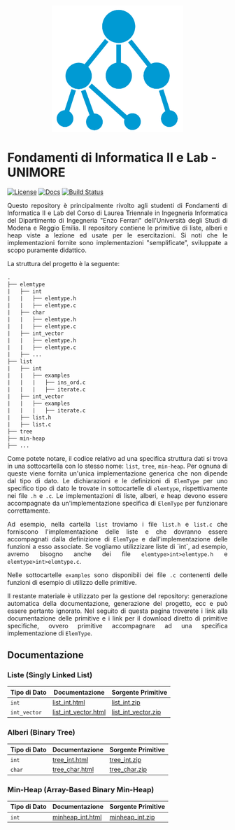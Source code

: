 <p align="center">
  <img width="300" src="doc/logo/logo_big.png">
</p>

# Fondamenti di Informatica II e Lab - UNIMORE
[![License](https://img.shields.io/github/license/prittt/fondamenti-ii)](https://github.com/prittt/fondamenti-ii/blob/master/LICENSE)
[![Docs](https://readthedocs.org/projects/pip/badge/?version=latest&style=flat)](https://github.com/prittt/fondamenti-ii/blob/master/README.md#doc)
[![Build Status](https://travis-ci.com/prittt/fondamenti-ii.svg?token=uFxAjG3MrtqGf83nu4qz&branch=master)](https://travis-ci.com/prittt/fondamenti-ii)

<p align="justify">
Questo repository è principalmente rivolto agli studenti di Fondamenti di Informatica II e Lab del Corso di Laurea Triennale in Ingegneria Informatica del Dipartimento di Ingegneria "Enzo Ferrari" dell'Università degli Studi di Modena e Reggio Emilia. Il repository contiene le primitive di liste, alberi e heap viste a lezione ed usate per le esercitazioni. Si noti che le implementazioni fornite sono implementazioni "semplificate", sviluppate a scopo puramente didattico. 
</p>

<p align="justify">
La struttura del progetto è la seguente: 
</p>

```
.
├── elemtype
|   ├── int
|   |   ├── elemtype.h
|   |   ├── elemtype.c
|   ├── char
|   |   ├── elemtype.h
|   |   ├── elemtype.c
|   ├── int_vector
|   |   ├── elemtype.h
|   |   ├── elemtype.c
|   ├── ...
├── list
|   ├── int
|   |   ├── examples
|   |   |   ├── ins_ord.c
|   |   |   ├── iterate.c
|   ├── int_vector
|   |   ├── examples
|   |   |   ├── iterate.c
|   ├── list.h
|   ├── list.c
├── tree
├── min-heap
├── ...

```

<p align="justify">
Come potete notare, il codice relativo ad una specifica struttura dati si trova in una sottocartella con lo stesso nome: <code>list</code>, <code>tree</code>, <code>min-heap</code>. Per ognuna di queste viene fornita un'unica implementazione generica che non dipende dal tipo di dato. Le dichiarazioni e le definizioni di <code>ElemType</code> per uno specifico tipo di dato le trovate in sottocartelle di <code>elemtype</code>, rispettivamente nei file <code>.h</code> e <code>.c</code>. Le implementazioni di liste, alberi, e heap devono essere accompagnate da un'implementazione specifica di <code>ElemType</code> per funzionare correttamente.
</p>

<p align="justify">
Ad esempio, nella cartella <code>list</code> troviamo i file <code>list.h</code> e <code>list.c</code> che forniscono l'implementazione delle liste e che dovranno essere accompagnati dalla definizione di <code>ElemType</code> e dall'implementazione delle funzioni a esso associate. Se vogliamo utilizzizare liste di `int`, ad esempio, avremo bisogno anche dei file <code>elemtype>int>elemtype.h</code> e <code>elemtype>int>elemtype.c</code>.
</p>

<p align="justify">
Nelle sottocartelle <code>examples</code> sono disponibili dei file <code>.c</code> contenenti delle funzioni di esempio di utilizzo delle primitive.
</p>

<p align="justify">
Il restante materiale è utilizzato per la gestione del repository: generazione automatica della documentazione, generazione del progetto, ecc e può essere pertanto ignorato. Nel seguito di questa pagina troverete i link alla documentazione delle primitive e i link per il download diretto di primitive specifiche, ovvero primitive accompagnare ad una specifica implementazione di <code>ElemType</code>. 
</p>

<h2><a name="doc">Documentazione</a></h2>

### Liste (Singly Linked List)

| Tipo di Dato | Documentazione | Sorgente Primitive | 
|--------------|----------------|--------------------|
| `int`        | <a href="https://prittt.github.io/fondamenti-ii/list/int/html/index.html">list_int.html</a> | <a href="https://prittt.github.io/fondamenti-ii/list/int/list_int.zip">list_int.zip</a> |
| `int_vector` | <a href="https://prittt.github.io/fondamenti-ii/list/int_vector/html/index.html">list_int_vector.html</a> | <a href="https://prittt.github.io/fondamenti-ii/list/int_vector/list_int_vector.zip">list_int_vector.zip</a> |

### Alberi (Binary Tree)

| Tipo di Dato | Documentazione | Sorgente Primitive | 
|--------------|----------------|--------------------|
| `int`        | <a href="https://prittt.github.io/fondamenti-ii/tree/int/html/index.html">tree_int.html</a> | <a href="https://prittt.github.io/fondamenti-ii/tree/int/tree_int.zip">tree_int.zip</a> |
| `char`        | <a href="https://prittt.github.io/fondamenti-ii/tree/char/html/index.html">tree_char.html</a> | <a href="https://prittt.github.io/fondamenti-ii/tree/int/tree_char.zip">tree_char.zip</a> |

### Min-Heap (Array-Based Binary Min-Heap)

| Tipo di Dato | Documentazione | Sorgente Primitive | 
|--------------|----------------|--------------------|
| `int`        | <a href="https://prittt.github.io/fondamenti-ii/min-heap/int/html/index.html">minheap_int.html</a> | <a href="https://prittt.github.io/fondamenti-ii/min-heap/int/min-heap_int.zip">minheap_int.zip</a> |